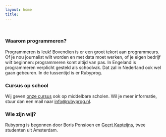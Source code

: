 ```yaml
---
layout: home
title:
---
```


&nbsp;

### Waarom programmeren?

Programmeren is leuk! Bovendien is er een groot tekort aan programmeurs. Of je
nou journalist wilt worden en met data moet werken, of je eigen bedrijf wilt
beginnen: programmeren komt altijd van pas.
In Engeland is programmeren verplicht gesteld als schoolvak. Dat zal in Nederland
ook wel gaan gebeuren. In de tussentijd is er Rubyprog.

### Cursus op school

Wij geven [onze cursus](/ruby/hoofdstuk1) ook op middelbare scholen. Wil je meer informatie, stuur dan een mail naar [info@rubyprog.nl](mailto:info@rubyprog.nl).

### Wie zijn wij?

Rubyprog is begonnen door Boris Ponsioen en [Geert
Kapteijns](http://kapteijns.org/), twee studenten uit Amsterdam.
